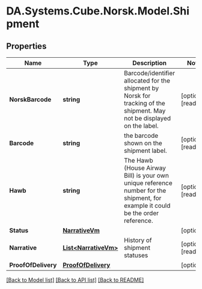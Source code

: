 # DA.Systems.Cube.Norsk.Model.Shipment

## Properties

Name | Type | Description | Notes
------------ | ------------- | ------------- | -------------
**NorskBarcode** | **string** | Barcode/identifier allocated for the shipment  by Norsk for tracking of the shipment.  May not be displayed on the label. | [optional] [readonly] 
**Barcode** | **string** | the barcode shown on the shipment label. | [optional] [readonly] 
**Hawb** | **string** | The Hawb (House Airway Bill) is your own unique reference number for the shipment, for example it could be the order reference. | [optional] [readonly] 
**Status** | [**NarrativeVm**](NarrativeVm.md) |  | [optional] 
**Narrative** | [**List&lt;NarrativeVm&gt;**](NarrativeVm.md) | History of shipment statuses | [optional] [readonly] 
**ProofOfDelivery** | [**ProofOfDelivery**](ProofOfDelivery.md) |  | [optional] 

[[Back to Model list]](../README.md#documentation-for-models) [[Back to API list]](../README.md#documentation-for-api-endpoints) [[Back to README]](../README.md)

